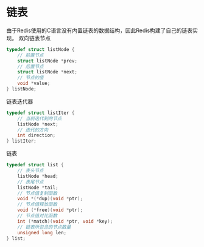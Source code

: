 # 链表
由于Redis使用的C语言没有内置链表的数据结构，因此Redis构建了自己的链表实现。
双向链表节点
```c
typedef struct listNode {
    // 前置节点
    struct listNode *prev;
    // 后置节点
    struct listNode *next;
    // 节点的值
    void *value;
} listNode;
```
链表迭代器
```c
typedef struct listIter {
    // 当前迭代到的节点
    listNode *next;
    // 迭代的方向
    int direction;
} listIter;
```
链表
```c
typedef struct list {
    // 表头节点
    listNode *head;
    // 表尾节点
    listNode *tail;
    // 节点值复制函数
    void *(*dup)(void *ptr);
    // 节点值释放函数
    void (*free)(void *ptr);
    // 节点值对比函数
    int (*match)(void *ptr, void *key);
    // 链表所包含的节点数量
    unsigned long len;
} list;
```


